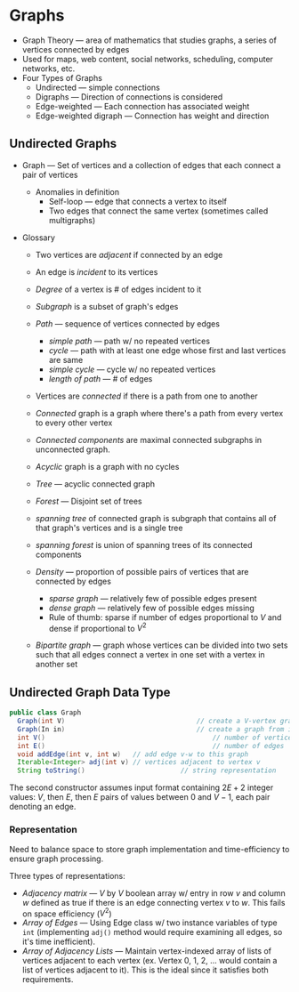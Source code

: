 # Graphs

* Graph Theory — area of mathematics that studies graphs, a series of vertices connected by edges
* Used for maps, web content, social networks, scheduling, computer networks, etc.
* Four Types of Graphs
  * Undirected — simple connections
  * Digraphs — Direction of connections is considered
  * Edge-weighted — Each connection has associated weight
  * Edge-weighted digraph — Connection has weight and direction

## Undirected Graphs

* Graph — Set of vertices and a collection of edges that each connect a pair of vertices

  * Anomalies in definition
    * Self-loop — edge that connects a vertex to itself
    * Two edges that connect the same vertex (sometimes called multigraphs)

* Glossary

  * Two vertices are *adjacent* if connected by an edge

  * An edge is *incident* to its vertices

  * *Degree* of a vertex is # of edges incident to it

  * *Subgraph* is a subset of graph's edges

  * *Path* — sequence of vertices connected by edges

    * *simple path* — path w/ no repeated vertices
    * *cycle* — path with at least one edge whose first and last vertices are same
    * *simple cycle* — cycle w/ no repeated vertices
    * *length of path* — # of edges

  * Vertices are *connected* if there is a path from one to another

  * *Connected* graph is a graph where there's a path from every vertex to every other vertex

  * *Connected components* are maximal connected subgraphs in unconnected graph.

  * *Acyclic* graph is a graph with no cycles

  * *Tree* — acyclic connected graph

  * *Forest* — Disjoint set of trees

  * *spanning tree* of connected graph is subgraph that contains all of that graph's vertices and is a single tree

  * *spanning forest* is union of spanning trees of its connected components

  * *Density* — proportion of possible pairs of vertices that are connected by edges

    * *sparse graph* — relatively few of possible edges present
    * *dense graph* — relatively few of possible edges missing
    * Rule of thumb: sparse if number of edges proportional to $V$ and dense if proportional to $V^2$

  * *Bipartite graph* — graph whose vertices can be divided into two sets such that all edges connect a vertex in one set with a vertex in another set

  
## Undirected Graph Data Type
  
  ```java
  public class Graph 
    Graph(int V)								 // create a V-vertex graph w/ no edges
    Graph(In in)								 // create a graph from input stream in
    int V()											 // number of vertices
    int E()											 // number of edges
    void addEdge(int v, int w)   // add edge v-w to this graph
    Iterable<Integer> adj(int v) // vertices adjacent to vertex v
    String toString()						 // string representation
  ```
  
  The second constructor assumes input format containing $2E + 2$ integer values: $V$, then $E$, then $E$ pairs of values between $0$ and $V-1$, each pair denoting an edge.
  
  ### Representation 
  
  Need to balance space to store graph implementation and time-efficiency to ensure graph processing.
  
  Three types of representations:
  
  * *Adjacency matrix* — $V$ by $V$ boolean array w/ entry in row $v$ and column $w$ defined as true if there is an edge connecting vertex $v$ to $w$. This fails on space efficiency ($V^2$)
  * *Array of Edges* — Using Edge class w/ two instance variables of type `int` (implementing `adj()` method would require examining all edges, so it's time inefficient).
  * *Array of Adjacency Lists* — Maintain vertex-indexed array of lists of vertices adjacent to each vertex (ex. Vertex 0, 1, 2, ... would contain a list of vertices adjacent to it). This is the ideal since it satisfies both requirements.
  
  ### 